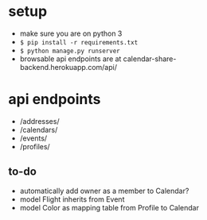 # setup
- make sure you are on python 3
- `$ pip install -r requirements.txt`
- `$ python manage.py runserver`
- browsable api endpoints are at calendar-share-backend.herokuapp.com/api/

# api endpoints
- /addresses/
- /calendars/
- /events/
- /profiles/


## to-do
- automatically add owner as a member to Calendar?
- model Flight inherits from Event
- model Color as mapping table from Profile to Calendar
